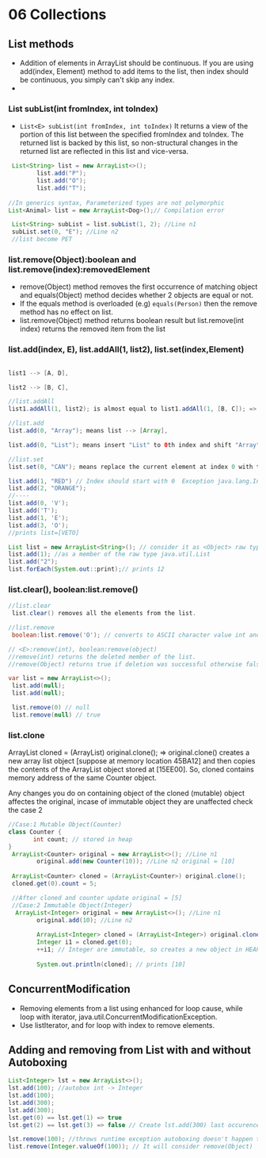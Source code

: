 # 06 Collections

## List methods
-  Addition of elements in ArrayList should be continuous. If you are using add(index, Element) method to add items to the list, then index should be continuous, you simply can't skip any index.
-  
### List<E> subList(int fromIndex, int toIndex)
- `List<E> subList(int fromIndex, int toIndex)` It returns a view of the portion of this list between the specified fromIndex and toIndex. The returned list is backed by this list, so non-structural changes in the returned list are reflected in this list and vice-versa.

```java
 List<String> list = new ArrayList<>();
        list.add("P");
        list.add("O");
        list.add("T");
 
//In generics syntax, Parameterized types are not polymorphic 
List<Animal> list = new ArrayList<Dog>();// Compilation error

 List<String> subList = list.subList(1, 2); //Line n1
 subList.set(0, "E"); //Line n2
 //list become PET
```
### list.remove(Object):boolean and list.remove(index):removedElement
- remove(Object) method removes the first occurrence of matching object and equals(Object) method decides whether 2 objects are equal or not. 
- If the equals method is overloaded (e.g) `equals(Person)` then the remove method has no effect on list.
- list.remove(Object) method returns boolean result but list.remove(int index) returns the removed item from the list

### list.add(index, E), list.addAll(1, list2), list.set(index,Element)

```java

list1 --> [A, D], 

list2 --> [B, C], 

//list.addAll
list1.addAll(1, list2); is almost equal to list1.addAll(1, [B, C]); => Inserts B at index 1, C takes index 2 and D is moved to index 3. list1 --> [A, B, C, D]

//list.add
list.add(0, "Array"); means list --> [Array],   

list.add(0, "List"); means insert "List" to 0th index and shift "Array" to right. So after this operation, list --> [List, Array]. In the console, [List, Array] is printed.

//list.set
list.set(0, "CAN"); means replace the current element at index 0 with the passed element "CAN". So after this operation, list --> [CAN].

list.add(1, "RED") // Index should start with 0  Exception java.lang.IndexOutOfBoundsException: Index: 1,
list.add(2, "ORANGE"); 
//---- 
list.add(0, 'V');
list.add('T');
list.add(1, 'E');
list.add(3, 'O'); 
//prints list=[VETO]

List list = new ArrayList<String>(); // consider it as <Object> raw type
list.add(1); //as a member of the raw type java.util.List
list.add("2");
list.forEach(System.out::print);// prints 12
```

### list.clear(), boolean:list.remove()

```java
//list.clear
 list.clear() removes all the elements from the list.

//list.remove
 boolean:list.remove('O'); // converts to ASCII character value int and search based on index

// <E>:remove(int), boolean:remove(object)
//remove(int) returns the deleted member of the list.
//remove(Object) returns true if deletion was successful otherwise false

var list = new ArrayList<>();
 list.add(null);
 list.add(null);

 list.remove(0) // null
 list.remove(null) // true
```

### list.clone

 ArrayList<Counter> cloned = (ArrayList<Counter>) original.clone(); => original.clone() creates a new array list object [suppose at memory location 45BA12] and then copies the contents of the ArrayList object stored at [15EE00]. So, cloned contains memory address of the same Counter object.

 Any changes you do on containing object of the cloned (mutable) object affectes the original, incase of immutable object they are unaffected check the case 2

```java 
//Case:1 Mutable Object(Counter)
class Counter {
       int count; // stored in heap
}
 ArrayList<Counter> original = new ArrayList<>(); //Line n1
        original.add(new Counter(10)); //Line n2 original = [10]
        
 ArrayList<Counter> cloned = (ArrayList<Counter>) original.clone();
 cloned.get(0).count = 5;

 //After cloned and counter update original = [5]
 //Case:2 Immutable Object(Integer)
  ArrayList<Integer> original = new ArrayList<>(); //Line n1
        original.add(10); //Line n2
        
        ArrayList<Integer> cloned = (ArrayList<Integer>) original.clone();
        Integer i1 = cloned.get(0);
        ++i1; // Integer are immutable, so creates a new object in HEAP.
        
        System.out.println(cloned); // prints [10]

```

## ConcurrentModification
- Removing elements from a list using enhanced for loop cause, while loop with iterator,  java.util.ConcurrentModificationException.
- Use listIterator, and for loop with index to remove elements.
  
## Adding and removing from List with and without Autoboxing

```java
List<Integer> lst = new ArrayList<>();
lst.add(100); //autobox int -> Integer
lst.add(100);
lst.add(300);
lst.add(300);
lst.get(0) == lst.get(1) => true
lst.get(2) == lst.get(3) => false // Create lst.add(300) last occurence creates a new Object, since value is out of in range -128 to 127

lst.remove(100); //throws runtime exception autoboxing doesn't happen treated as lst.remove(index)
list.remove(Integer.valueOf(100)); // It will consider remove(Object)
```
